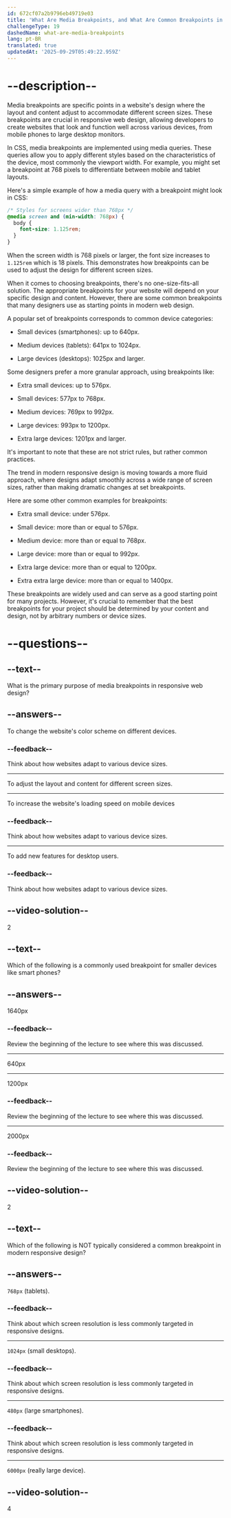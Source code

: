 ```yaml
---
id: 672cf07a2b9796eb49719e03
title: 'What Are Media Breakpoints, and What Are Common Breakpoints in Modern Design?'
challengeType: 19
dashedName: what-are-media-breakpoints
lang: pt-BR
translated: true
updatedAt: '2025-09-29T05:49:22.959Z'
---
```


# --description--

Media breakpoints are specific points in a website's design where the layout and content adjust to accommodate different screen sizes. These breakpoints are crucial in responsive web design, allowing developers to create websites that look and function well across various devices, from mobile phones to large desktop monitors.

In CSS, media breakpoints are implemented using media queries. These queries allow you to apply different styles based on the characteristics of the device, most commonly the viewport width. For example, you might set a breakpoint at 768 pixels to differentiate between mobile and tablet layouts.

Here's a simple example of how a media query with a breakpoint might look in CSS:

```css
/* Styles for screens wider than 768px */
@media screen and (min-width: 768px) {
  body {
    font-size: 1.125rem;
  }
}
```

When the screen width is 768 pixels or larger, the font size increases to `1.125rem` which is 18 pixels. This demonstrates how breakpoints can be used to adjust the design for different screen sizes.

When it comes to choosing breakpoints, there's no one-size-fits-all solution. The appropriate breakpoints for your website will depend on your specific design and content. However, there are some common breakpoints that many designers use as starting points in modern web design.

A popular set of breakpoints corresponds to common device categories:

- Small devices (smartphones): up to 640px.

- Medium devices (tablets): 641px to 1024px.

- Large devices (desktops): 1025px and larger.

Some designers prefer a more granular approach, using breakpoints like:

- Extra small devices: up to 576px.

- Small devices: 577px to 768px.

- Medium devices: 769px to 992px.

- Large devices: 993px to 1200px.

- Extra large devices: 1201px and larger.

It's important to note that these are not strict rules, but rather common practices.

The trend in modern responsive design is moving towards a more fluid approach, where designs adapt smoothly across a wide range of screen sizes, rather than making dramatic changes at set breakpoints.

Here are some other common examples for breakpoints:

- Extra small device: under 576px.

- Small device: more than or equal to 576px.

- Medium device: more than or equal to 768px.

- Large device: more than or equal to 992px.

- Extra large device: more than or equal to 1200px.

- Extra extra large device: more than or equal to 1400px.

These breakpoints are widely used and can serve as a good starting point for many projects. However, it's crucial to remember that the best breakpoints for your project should be determined by your content and design, not by arbitrary numbers or device sizes.

# --questions--

## --text--

What is the primary purpose of media breakpoints in responsive web design?

## --answers--

To change the website's color scheme on different devices.

### --feedback--

Think about how websites adapt to various device sizes.

---

To adjust the layout and content for different screen sizes.

---

To increase the website's loading speed on mobile devices

### --feedback--

Think about how websites adapt to various device sizes.

---

To add new features for desktop users.

### --feedback--

Think about how websites adapt to various device sizes.

## --video-solution--

2

## --text--

Which of the following is a commonly used breakpoint for smaller devices like smart phones?

## --answers--

1640px

### --feedback--

Review the beginning of the lecture to see where this was discussed.

---

640px

---

1200px

### --feedback--

Review the beginning of the lecture to see where this was discussed.

---

2000px

### --feedback--

Review the beginning of the lecture to see where this was discussed.

## --video-solution--

2

## --text--

Which of the following is NOT typically considered a common breakpoint in modern responsive design?

## --answers--

`768px` (tablets).

### --feedback--

Think about which screen resolution is less commonly targeted in responsive designs.

---

`1024px` (small desktops).

### --feedback--

Think about which screen resolution is less commonly targeted in responsive designs.

---

`480px` (large smartphones).

### --feedback--

Think about which screen resolution is less commonly targeted in responsive designs.

---

`6000px` (really large device).

## --video-solution--

4
